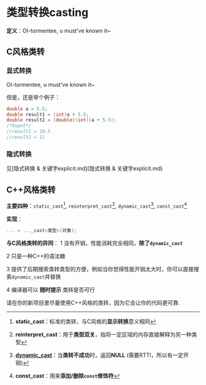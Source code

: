 # 类型转换casting

**定义**：OI-tormentee, u must've known it~

## C风格类转

### 显式转换

OI-tormentee, u must've known it~

但是，还是举个例子：

```cpp
double a = 5.5;
double result1 = (int)a + 5.5;
double result2 = (double)(int)(a + 5.5);
/*Ouput*/
//result1 = 10.5
//result2 = 11
```

### 隐式转换

见[隐式转换 & 关键字explicit.md](隐式转换 & 关键字explicit.md)



## C++风格类转

**主要四种**：`static_cast`[^1], `reinterpret_cast`[^2], `dynamic_cast`[^3], `const_cast`[^4]

**实现**：

```cpp
... = ..._cast<类型>(对象);
```



**与C风格类转的异同**：
1 没有开销，性能消耗完全相同，**除了`dynamic_cast`**

2 只是一种C++的语法糖

3 提供了后期搜索类转类型的方便，例如当你觉得性能开销太大时，你可以直接搜索`dynamic_cast`并替换

4 编译器可以 **随时提示** 类转是否可行



请在你的新项目里尽量使用C++风格的类转，因为它会让你的代码更可靠.



[^1]:**static_cast**：标准的类转，与C风格的**显示转换**意义相同
[^2]:**reinterpret_cast**：用于**类型双关**，指将一定区域的内存直接解释为另一种类型
[^3]:[**dynamic_cast**](dynamic_cast.md)：当**类转不成功**时，返回**NULL** (需要RTTI，所以有一定开销)
[^4]: **const_cast**：用来**添加/删除`const`修饰符**

